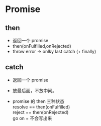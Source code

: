 # Promise

## then

- 返回一个 promise
- then(onFulfilled,onRejected)
- throw error -> onlky last catch (+ finally)

## catch

- 返回一个 promise
- 放最后面，不放中间。

- promise 的 then 三种状态  
  resolve == then(onFulfilled)  
  reject == then(onRejected)  
  go on = 不会写出来
